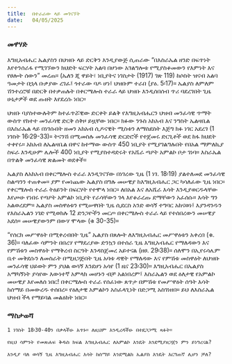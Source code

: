 ```yaml
---
title:  በተራራው ላይ መገናኘት
date:   04/05/2025
---
```


### መዋሃድ

እግዚአብሔር ኤልያስን በህዝቡ ላይ ድርቅን እንዲያውጅ ሲጠራው “በእስራኤል ዘንድ በፍጥነት እየተንሰራፋ የሚገኘውን ክህድት ፍርሃት አልባ በሆነው አገልግሎቱ የሚያስቆመውን የእምነት እና የፀሎት ሰውን” መረጠ። (ኤለን ጂ ዋይት፣ ነቢያትና ነገስታት (1917) ገጽ 119) ከሶስት ዝናብ አልባ ዓመታት በኋላ ቡቃያው ረገፈ፤ ጎተራው ባዶ ሆነ፤ ህዝቡም ተራበ (ያዕ. 5፡17)። ኤልያስ ለምለም ሽንተረሮቹ በድርቅ በተቃጠሉት በቀርሜሎስ ተራራ ላይ ህዝቡ እንዲሰበሰብ ጥሪ ባደረገበት ጊዜ ሁኔታዎች ወደ ጡዘት እየደረሱ ነበር።

ህዝቡ ባያስተውሉትም ከተፈጥሯዊው ድርቀት ይልቅ የእግዚአብሔርን ህዝብ መንፈሳዊ ጥማት ውስጥ የከተተ መንፈሳዊ ድርቅ ሰቅዞ ይዟቸው ነበር። ክፉው ንጉስ አክአብ እና ንግስት ኤልዛቤል በእስራኤል ላይ በነገሱበት ዘመን አክአብ ሲዶናዊት ሚስቱን ለማስደስት እጅግ ክፉ ነገር አደረገ (1 ነገስት 16፡29-33)። ትናንሽ በሚመስሉ መንፈሳዊ ድርድሮች የተጀመሩ ድርጊቶች ወደ ከፋ ክህደት ተቀየሩ። አክአብ ለኤልዛቤል በዋና ከተማው ውስጥ 450 ነቢያት የሚያገልግሉበት የበአል ማምለኪያ ስፍራ እንዲሁም ሌሎች 400 ነቢያት የሚያስተዳድሩት የአሼራ ጣዖት አምልኮ ቦታ ገነባ። እስራኤል በጥልቅ መንፈሳዊ ጽልመት ወደቀች።

ኤልያስ ለአክአብ በቀርሜሎስ ተራራ እንዲገናኘው በነገረው ጊዜ (1 ነገ. 18፡19) ያልተለመደ መንፈሳዊ ስልጣንን ተጠቀመ። ያም የመነጨው ኤልያስ በግሉ መሠዊያ ከእግዚአብሔር ጋር ካሳለፈው ጊዜ ነበር። የቀርሜሎስ ተራራ ትዕይንት በፍርሃት የተሞላ ነበር። ለበአል እና ለአሼራ እሳት እንዲያወርዱላቸው እየጮሁ የነበሩ የጣዖት አምልኮ ነቢያት የራሳቸውን ገላ እየቆራረጡ ደማቸውን አፈሰሱ። እሳት ግን አልወረደም። ኤልያስ መስዋዕቱን የሚሠዋበት ጊዜ ሲደርስ አንድ ወሳኝ ተግባር አከናወነ፤ እያንዳንዱን የእስራኤልን ነገድ የሚወክሉ 12 ድንጋዮችን መርጦ በቀርሜሎስ ተራራ ላይ የተሰበረውን መሠዊያ አደሰ። መሠዊያውንም በውሃ ሞላው (ቁ 30-35)።

“የሰርክ መሥዋዕት በሚቀረብበት ጊዜ” ኤልያስ በጸሎት ለእግዚአብሔር መሥዋዕቱን አቀረበ (ቁ. 36)። ባለፈው ሳምንት በበረሃ የማደሪያው ድንኳን በተሰራ ጊዜ እግዚአብሔር የማለዳውን እና የምሽቱን መስዋዕት የማቅረብ ስርዓት እንዳስጀመረ አይተናል (ዘፀ. 29፡38)። ሰለሞን በኢየሩሳሌም ቤተ መቅደሱን ለመስራት በሚዘጋጅበት ጊዜ አባቱ ዳዊት የማለዳው እና የምሽቱ መስዋዕት ለህዝቡ መንፈሳዊ ህይወት ምን ያህል ወሳኝ እንደሆነ አሳየ (1 ዜና 23፡30)። እግዚአብሔር በኤልያስ አማካኝነት ያሳየው እውነተኛ አምላክ መሆኑን ብቻ አልነበረም፤ እስራኤልን ወደ ዕለታዊ የአምልኮ መሠዊያ እየመለሰ ነበር! በቀርሜሎስ ተራራ የሰፈነው ጸጥታ በምሽቱ የመሥዋዕት ሰዓት እሳት ከሰማይ በመውረዱ ተሰበረ። የዕለታዊ አምልኮን አስፈላጊነት በድጋሚ አስገነዘበ። ይህ ለእስራኤል ህዝብ ችላ የማይባል መልዕክት ነበር።

### ማስታወሻ

`1 ነገስት 18፡30-40ን በቃላችሁ አጥኑ። ለዚህም እንዲረዳችሁ በተደጋጋሚ ጻፉት።`

`የዚህ ሳምንት የመጽሐፍ ቅዱስ ክፍል እግዚአብሔር ለአምልኮ እንዴት እንደሚያዘጋጀን ምን ይነግረናል?`

`እንዲያ ባለ ወሳኝ ጊዜ እግዚአብሔር እሳት ከሰማይ እንደሚልክ ኤልያስ እንዴት እርግጠኛ ሊሆን ቻለ?`